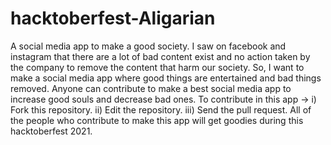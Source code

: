 # hacktoberfest-Aligarian
A social media app to make a good society. I saw on facebook and instagram that there are a lot of bad content exist and no action taken by the company to remove the content that harm our society. So, I want to make a social media app where good things are entertained and bad things removed.
Anyone can contribute to make a best social media app to increase good souls and decrease bad ones.
To contribute in this app ->   i) Fork this repository.  ii) Edit the repository.  iii) Send the pull request.
All of the people who contribute to make this app will get goodies during this hacktoberfest 2021.

